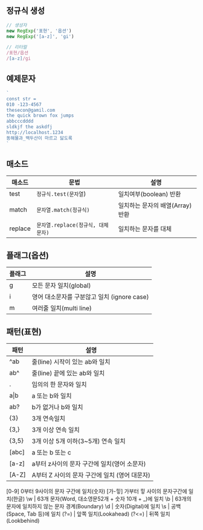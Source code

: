 ## 정규식 생성
```js
// 생성자
new RegExp('표현', '옵션')
new RegExp('[a-z]', 'gi')

// 리터럴
/표현/옵션
/[a-z]/gi
```

## 예제문자
```js
`
const str = 
010 -123-4567
thesecon@gamil.com
the quick brown fox jumps
abbcccdddd
sldkjf the askdfj
http://localhost.1234
동해물과_백두산이 마르고 닳도록
`
```

## 매소드
매소드 | 문법 | 설명
-- | -- | --
test | `정규식.test(문자열`) | 일치여부(boolean) 반환
match | `문자열.match(정규식)` | 일치하는 문자의 배열(Array) 반환
replace | `문자열.replace(정규식, 대체문자)` | 일치하는 문자를 대체

## 플래그(옵션)

플래그 | 설명
--|--
g| 모든 문자 일치(global)
i | 영어 대소문자를 구분않고 일치 (ignore case)
m | 여러줄 일치(multi line)

## 패턴(표현)
패턴 | 설명
--|--
^ab | 줄(line) 시작이 있는 ab와 일치
ab^ |줄(line) 끝에 있는 ab와 일치
. | 임의의 한 문자와 일치
a&verbar;b  | a 또는 b와 일치
ab? | b가 없거나 b와 일치
{3} | 3개 연속일치
{3,} | 3개 이상 연속 일치
{3,5} | 3개 이상 5개 이하(3~5개) 연속 일치
[abc] | a 또는 b 또는 c
[a-z] | a부터 z사이의 문자 구간에 일치(영어 소문자)
[A-Z] | A부터 Z 사이의 문자 구간에 일치 (영어 대문자)
[0-9] 0부터 9사이의 문자 구간에 일치(숫자)
[가-힣] 가부터 힣 사이의 문자구간에 일치(한글)
\w | 63개 문자(Word, 대소영문52개 + 숫자 10개 + _)에 일치
\b | 63개의 문자에 일치하지 않는 문자 경계(Boundary)
\d | 숫자(Digital)에 일치
\s | 공백(Space, Tab 등)에 일치
(?=) | 앞쪽 일치(Lookahead)
(?<=) | 뒤쪽 일치(Lookbehind)